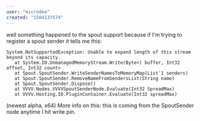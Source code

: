 ```yaml
---
user: "microdee"
created: "1504137574"
---
```


well something happened to the spout support because if I'm trying to register a spout sender it tells me this:
```
System.NotSupportedException: Unable to expand length of this stream beyond its capacity.
   at System.IO.UnmanagedMemoryStream.Write(Byte<) buffer, Int32 offset, Int32 count>
   at Spout.SpoutSender.WriteSenderNamesToMemoryMap(List`1 senders)
   at Spout.SpoutSender.RemoveNameFromSendersList(String name)
   at Spout.SpoutSender.Dispose()
   at VVVV.Nodes.VVVVSpoutSenderNode.Evaluate(Int32 SpreadMax)
   at VVVV.Hosting.IO.PluginContainer.Evaluate(Int32 spreadMax)
```
(newest alpha, x64)
More info on this: this is coming from the SpoutSender node anytime I hit write pin.
